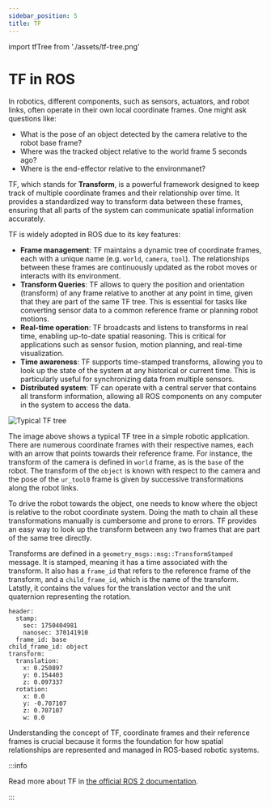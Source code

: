 ```yaml
---
sidebar_position: 5
title: TF
---
```


import tfTree from './assets/tf-tree.png'

# TF in ROS

In robotics, different components, such as sensors, actuators, and robot links, often operate in their own local
coordinate frames. One might ask questions like:

- What is the pose of an object detected by the camera relative to the robot base frame?
- Where was the tracked object relative to the world frame 5 seconds ago?
- Where is the end-effector relative to the environmanet?

TF, which stands for **Transform**, is a powerful framework designed to keep track of multiple coordinate frames and
their relationship over time. It provides a standardized way to transform data between these frames, ensuring that all
parts of the system can communicate spatial information accurately.

TF is widely adopted in ROS due to its key features:

- **Frame management**: TF maintains a dynamic tree of coordinate frames, each with a unique name (e.g. `world`,
  `camera`, `tool`). The relationships between these frames are continuously updated as the robot moves or interacts
  with its environment.
- **Transform Queries**: TF allows to query the position and orientation (transform) of any frame relative to another at
  any point in time, given that they are part of the same TF tree. This is essential for tasks like converting sensor
  data to a common reference frame or planning robot motions.
- **Real-time operation**: TF broadcasts and listens to transforms in real time, enabling up-to-date spatial reasoning.
  This is critical for applications such as sensor fusion, motion planning, and real-time visualization.
- **Time awareness**: TF supports time-stamped transforms, allowing you to look up the state of the system at any
  historical or current time. This is particularly useful for synchronizing data from multiple sensors.
- **Distributed system**: TF can operate with a central server that contains all transform information, allowing all ROS
  components on any computer in the system to access the data.

<div class="text--center">
  <img src={tfTree} alt="Typical TF tree" />
</div>

The image above shows a typical TF tree in a simple robotic application. There are numerous coordinate frames with their
respective names, each with an arrow that points towards their reference frame. For instance, the transform of the
camera is defined in `world` frame, as is the `base` of the robot. The transform of the `object` is known with respect
to the camera and the pose of the `ur_tool0` frame is given by successive transformations along the robot links.

To drive the robot towards the object, one needs to know where the object is relative to the robot coordinate system.
Doing the math to chain all these transformations manually is cumbersome and prone to errors. TF provides an easy way
to look up the transform between any two frames that are part of the same tree directly.

Transforms are defined in a `geometry_msgs::msg::TransformStamped` message. It is stamped, meaning it has a time
associated with the transform. It also has a `frame_id` that refers to the reference frame of the transform, and a
`child_frame_id`, which is the name of the transform. Latstly, it contains the values for the translation vector and
the unit quaternion representing the rotation.

```
header:
  stamp:
    sec: 1750404981
    nanosec: 370141910
  frame_id: base
child_frame_id: object
transform:
  translation:
    x: 0.250897
    y: 0.154403
    z: 0.097337
  rotation:
    x: 0.0
    y: -0.707107
    z: 0.707107
    w: 0.0
```

Understanding the concept of TF, coordinate frames and their reference frames is crucial because it forms the foundation
for how spatial relationships are represented and managed in ROS-based robotic systems.

:::info

Read more about TF in
[the official ROS 2 documentation](https://docs.ros.org/en/jazzy/Concepts/Intermediate/About-Tf2.html).

:::
